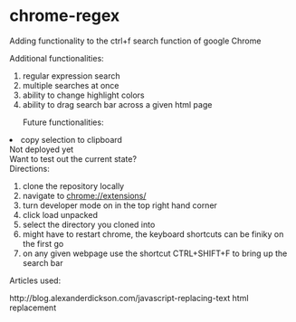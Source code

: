 # chrome-regex

Adding functionality to the ctrl+f search function of google Chrome
<div>Additional functionalities:</div>
<ol>
    <li>regular expression search</li>
    <li>multiple searches at once</li>
    <li>ability to change highlight colors</li>
    <li>ability to drag search bar across a given html page</li>
</ol>
<ol>Future functionalities: </ol>
    <li>copy selection to clipboard</li>

<div>Not deployed yet</div>
<div>Want to test out the current state?</div>
<div>Directions: </div>
<ol>
    <li>clone the repository locally</li>
    <li>navigate to <a href="chrome://extensions/">chrome://extensions/</a></li>
    <li>turn developer mode on in the top right hand corner</li>
    <li>click load unpacked </li>
    <li>select the directory you cloned into</li>
    <li>might have to restart chrome, the keyboard shortcuts can be finiky on the first go</li>
    <li>on any given webpage use the shortcut CTRL+SHIFT+F to bring up the search bar</li>
</ol>

<div>Articles used: </div>
    <p>http://blog.alexanderdickson.com/javascript-replacing-text 
        html replacement</p>